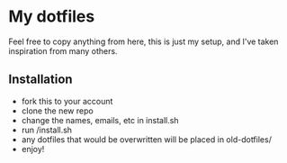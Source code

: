 # My dotfiles

Feel free to copy anything from here, this is just my setup, and I've taken inspiration from many others.

## Installation

* fork this to your account
* clone the new repo
* change the names, emails, etc in install.sh
* run /install.sh
* any dotfiles that would be overwritten will be placed in old-dotfiles/
* enjoy!

